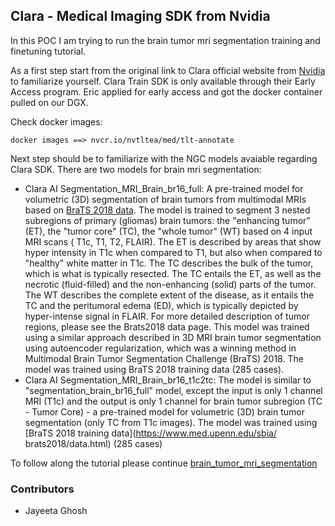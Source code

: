 ## Clara - Medical Imaging SDK from Nvidia ##
In this POC I am trying to run the brain tumor mri segmentation training and finetuning tutorial. 

As a first step start from the original link to Clara official website from [Nvidia](https://developer.nvidia.com/clara) to familiarize yourself. Clara Train SDK is 
only available through their Early Access program. Eric applied for early access and got the docker container pulled on our DGX. 

Check docker images: 
```
docker images ==> nvcr.io/nvtltea/med/tlt-annotate
```

Next step should be to familiarize with the NGC models avaiable regarding Clara SDK. There are two models for brain mri segmentation:

* Clara AI Segmentation_MRI_Brain_br16_full: A pre-trained model for volumetric (3D) segmentation of brain tumors from multimodal MRIs based on [BraTS 2018 data](https://www.med.upenn.edu/sbia/brats2018/data.html). The model is trained to segment 3 nested subregions of primary (gliomas) brain tumors: the "enhancing tumor" (ET), the "tumor core" (TC), the "whole tumor" (WT) based on 4 input MRI scans ( T1c, T1, T2, FLAIR). The ET is described by areas that show hyper intensity in T1c when compared to T1, but also when compared to "healthy" white matter in T1c. The TC describes the bulk of the tumor, which is what is typically resected. The TC entails the ET, as well as the necrotic (fluid-filled) and the non-enhancing (solid) parts of the tumor. The WT describes the complete extent of the disease, as it entails the TC and the peritumoral edema (ED), which is typically depicted by hyper-intense signal in FLAIR. For more detailed description of tumor regions, please see the Brats2018 data page. This model was trained using a similar approach described in 3D MRI brain tumor segmentation using autoencoder regularization, which was a winning method in Multimodal Brain Tumor Segmentation Challenge (BraTS) 2018. The model was trained using BraTS 2018 training data (285 cases).
* Clara AI Segmentation_MRI_Brain_br16_t1c2tc: The model is similar to "segmentation_brain_br16_full" model, except the input is only 1 channel MRI (T1c) and the output is only 1 channel for brain tumor subregion (TC - Tumor Core) - a pre-trained model for volumetric (3D) brain tumor segmentation (only TC from T1c images). The model was trained using [BraTS 2018 training data](https://www.med.upenn.edu/sbia/ brats2018/data.html) (285 cases)

To follow along the tutorial please continue [brain_tumor_mri_segmentation](https://bitbucket.org/Trace3/poc_dgx-1/src/master/Medical-Imaging-Clara/brain_tumor_mri_segmentation/)

### Contributors ###
* Jayeeta Ghosh
